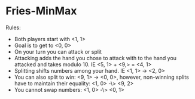 # Fries-MinMax

Rules:
- Both players start with <1, 1>
- Goal is to get to <0, 0>
- On your turn you can attack or split
- Attacking adds the hand you chose to attack with to the hand you attacked and takes modulo 10. IE <5, 1> + <9,> = <4, 1>
- Splitting shifts numbers among your hand. IE <1, 1> -> <2, 0>
- You can also split to win: <9, 1> -> <0, 0>, however, non-winning splits have to maintain their equality: <1, 0> -\\> <9, 2>
- You cannot swap numbers: <1, 0> -\\> <0, 1>
